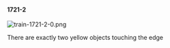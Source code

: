 #### 1721-2
![train-1721-2-0.png](https://github.com/lil-lab/nlvr/raw/master/nlvr/train/images/11/train-1721-2-0.png "train-1721-2-0.png")

There are exactly two yellow objects touching the edge